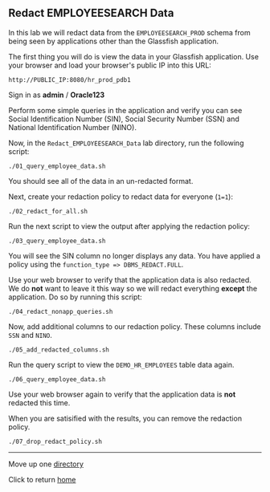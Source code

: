 ## Redact EMPLOYEESEARCH Data



In this lab we will redact data from the `EMPLOYEESEARCH_PROD` schema from being seen by applications other than the Glassfish application.

The first thing you will do is view the data in your Glassfish application.  Use your browser and load your browser's public IP into this URL:

`http://PUBLIC_IP:8080/hr_prod_pdb1`

Sign in as **admin** / **Oracle123**


Perform some simple queries in the application and verify you can see Social Identification Number (SIN), Social Security Number (SSN) and National Identification Number (NINO).

Now, in the `Redact_EMPLOYEESEARCH_Data` lab directory, run the following script:

`./01_query_employee_data.sh` 

You should see all of the data in an un-redacted format.

Next, create your redaction policy to redact data for everyone (`1=1`):

`./02_redact_for_all.sh`

Run the next script to view the output after applying the redaction policy:

`./03_query_employee_data.sh`

You will see the SIN column no longer displays any data. You have applied a policy using the `function_type => DBMS_REDACT.FULL`.

Use your web browser to verify that the application data is also redacted. We do **not** want to leave it this way so we will redact everything **except** the application.  Do so by running this script:

`./04_redact_nonapp_queries.sh`

Now, add additional columns to our redaction policy. These columns include `SSN` and `NINO`.

`./05_add_redacted_columns.sh`

Run the query script to view the `DEMO_HR_EMPLOYEES` table data again.

`./06_query_employee_data.sh`

Use your web browser again to verify that the application data is **not** redacted this time. 

When you are satisified with the results, you can remove the redaction policy.

`./07_drop_redact_policy.sh`


---
Move up one [directory](../README.md)

Click to return [home](/README.md)
